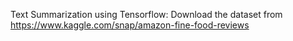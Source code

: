 Text Summarization using Tensorflow:
Download the dataset from https://www.kaggle.com/snap/amazon-fine-food-reviews
